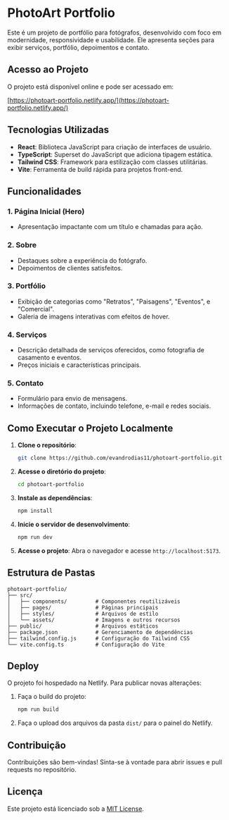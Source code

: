 # PhotoArt Portfolio

Este é um projeto de portfólio para fotógrafos, desenvolvido com foco em modernidade, responsividade e usabilidade. Ele apresenta seções para exibir serviços, portfólio, depoimentos e contato.

## Acesso ao Projeto

O projeto está disponível online e pode ser acessado em:

[https://photoart-portfolio.netlify.app/](https://photoart-portfolio.netlify.app/)

## Tecnologias Utilizadas

- **React**: Biblioteca JavaScript para criação de interfaces de usuário.
- **TypeScript**: Superset do JavaScript que adiciona tipagem estática.
- **Tailwind CSS**: Framework para estilização com classes utilitárias.
- **Vite**: Ferramenta de build rápida para projetos front-end.

## Funcionalidades

### 1. Página Inicial (Hero)
- Apresentação impactante com um título e chamadas para ação.

### 2. Sobre
- Destaques sobre a experiência do fotógrafo.
- Depoimentos de clientes satisfeitos.

### 3. Portfólio
- Exibição de categorias como "Retratos", "Paisagens", "Eventos", e "Comercial".
- Galeria de imagens interativas com efeitos de hover.

### 4. Serviços
- Descrição detalhada de serviços oferecidos, como fotografia de casamento e eventos.
- Preços iniciais e características principais.

### 5. Contato
- Formulário para envio de mensagens.
- Informações de contato, incluindo telefone, e-mail e redes sociais.

## Como Executar o Projeto Localmente

1. **Clone o repositório**:
   ```bash
   git clone https://github.com/evandrodias11/photoart-portfolio.git
   ```

2. **Acesse o diretório do projeto**:
   ```bash
   cd photoart-portfolio
   ```

3. **Instale as dependências**:
   ```bash
   npm install
   ```

4. **Inicie o servidor de desenvolvimento**:
   ```bash
   npm run dev
   ```

5. **Acesse o projeto**:
   Abra o navegador e acesse `http://localhost:5173`.

## Estrutura de Pastas

```
photoart-portfolio/
├── src/
│   ├── components/         # Componentes reutilizáveis
│   ├── pages/              # Páginas principais
│   ├── styles/             # Arquivos de estilo
│   └── assets/             # Imagens e outros recursos
├── public/                 # Arquivos estáticos
├── package.json            # Gerenciamento de dependências
├── tailwind.config.js      # Configuração do Tailwind CSS
└── vite.config.ts          # Configuração do Vite
```

## Deploy

O projeto foi hospedado na Netlify. Para publicar novas alterações:

1. Faça o build do projeto:
   ```bash
   npm run build
   ```

2. Faça o upload dos arquivos da pasta `dist/` para o painel do Netlify.

## Contribuição

Contribuições são bem-vindas! Sinta-se à vontade para abrir issues e pull requests no repositório.

## Licença

Este projeto está licenciado sob a [MIT License](LICENSE).

